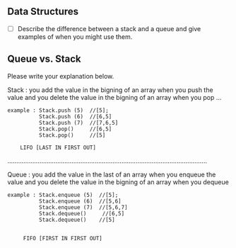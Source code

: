 ## Data Structures
* [ ] Describe the difference between a stack and a queue and give examples of when you might use them.

## Queue vs. Stack
Please write your explanation below.

Stack : you add the value in the bigning of an array  when you push the value 
    and you delete the value in the bigning of an array  when you pop ...

    example : Stack.push (5)  //[5];
              Stack.push (6)  //[6,5]
              Stack.push (7)  //[7,6,5]
              Stack.pop()     //[6,5]
              Stack.pop()     //[5]

        LIFO [LAST IN FIRST OUT]

................................................................................................................

Queue : you add the value in the last of an array  when you enqueue the value 
    and you delete the value in the bigning of an array  when you dequeue

    example : Stack.enqueue (5)  //[5];
              Stack.enqueue (6)  //[5,6]
              Stack.enqueue (7)  //[5,6,7]
              Stack.dequeue()     //[6,5]
              Stack.dequeue()    //[5]

             
         FIFO [FIRST IN FIRST OUT]